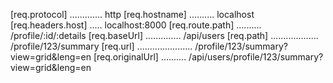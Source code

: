 [req.protocol] ............. http
[req.hostname] .......... localhost
[req.headers.host] ..... localhost:8000
[req.route.path] .......... /profile/:id/:details
[req.baseUrl] .............. /api/users
[req.path] ................... /profile/123/summary
[req.url] ...................... /profile/123/summary?view=grid&leng=en
[req.originalUrl] .......... /api/users/profile/123/summary?view=grid&leng=en